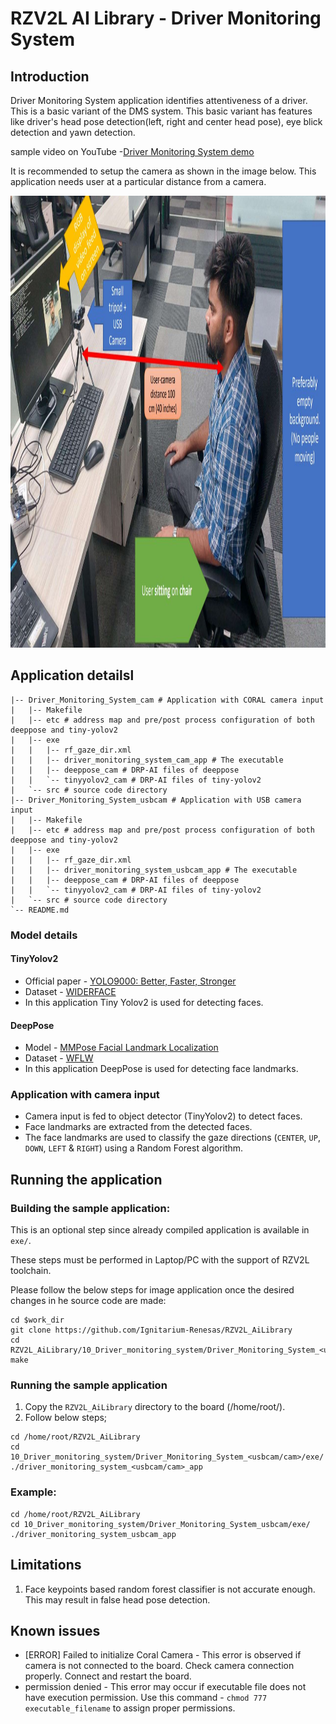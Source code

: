 # RZV2L AI Library - Driver Monitoring System

## Introduction

Driver Monitoring System application identifies attentiveness of a driver. This is a basic variant of the DMS system. This basic variant has features like driver's head pose detection(left, right and center head pose), eye blick detection and yawn detection.


sample video on YouTube -[Driver Monitoring System demo](https://youtu.be/aI0MLNtoZz4)

It is recommended to setup the camera as shown in the image below. This application needs user at a particular distance from a camera. 

<img src="./DMS_sample_setup.JPG" alt="DMS setup"
     margin-right=10px; 
     width=1277px;
     height=723px />
     
## Application detailsl

```
|-- Driver_Monitoring_System_cam # Application with CORAL camera input
|   |-- Makefile
|   |-- etc # address map and pre/post process configuration of both deeppose and tiny-yolov2
|   |-- exe
|   |   |-- rf_gaze_dir.xml 
|   |   |-- driver_monitoring_system_cam_app # The executable
|   |   |-- deeppose_cam # DRP-AI files of deeppose
|   |   `-- tinyyolov2_cam # DRP-AI files of tiny-yolov2
|   `-- src # source code directory
|-- Driver_Monitoring_System_usbcam # Application with USB camera input
|   |-- Makefile
|   |-- etc # address map and pre/post process configuration of both deeppose and tiny-yolov2
|   |-- exe
|   |   |-- rf_gaze_dir.xml 
|   |   |-- driver_monitoring_system_usbcam_app # The executable
|   |   |-- deeppose_cam # DRP-AI files of deeppose
|   |   `-- tinyyolov2_cam # DRP-AI files of tiny-yolov2
|   `-- src # source code directory
`-- README.md
```

### Model details

#### TinyYolov2

- Official paper - [YOLO9000: Better, Faster, Stronger](https://arxiv.org/pdf/1612.08242.pdf)
- Dataset - [WIDERFACE](http://shuoyang1213.me/WIDERFACE/)
- In this application Tiny Yolov2 is used for detecting faces.

#### DeepPose

- Model - [MMPose Facial Landmark Localization](https://mmpose.readthedocs.io/en/latest/topics/face.html#deeppose-resnet-on-wflw)
- Dataset - [WFLW](https://wywu.github.io/projects/LAB/WFLW.html)
- In this application DeepPose is used for detecting face landmarks.

### Application with camera input

- Camera input is fed to object detector (TinyYolov2) to detect faces.
- Face landmarks are extracted from the detected faces.
- The face landmarks are used to classify the gaze directions (`CENTER`, `UP`, `DOWN`, `LEFT` & `RIGHT`) using a Random Forest algorithm.

## Running the application

### Building the sample application:

This is an optional step since already compiled application is available in `exe/`.

These steps must be performed in Laptop/PC with the support of RZV2L toolchain.

Please follow the below steps for image application once the desired changes in he source code are made:

```
cd $work_dir
git clone https://github.com/Ignitarium-Renesas/RZV2L_AiLibrary
cd RZV2L_AiLibrary/10_Driver_monitoring_system/Driver_Monitoring_System_<usbcam/cam>
make
```

### Running the sample application

1. Copy the `RZV2L_AiLibrary` directory to the board (/home/root/).
2. Follow below steps;

```
cd /home/root/RZV2L_AiLibrary
cd 10_Driver_monitoring_system/Driver_Monitoring_System_<usbcam/cam>/exe/
./driver_monitoring_system_<usbcam/cam>_app
```

### Example:

```
cd /home/root/RZV2L_AiLibrary
cd 10_Driver_monitoring_system/Driver_Monitoring_System_usbcam/exe/
./driver_monitoring_system_usbcam_app
```

## Limitations

1. Face keypoints based random forest classifier is not accurate enough. This may result in false head pose detection.

## Known issues
- [ERROR] Failed to initialize Coral Camera - This error is observed if camera is not connected to the board. Check camera connection properly. Connect and restart the board.
- permission denied - This error may occur if executable file does not have execution permission. Use this command - `chmod 777 executable_filename` to assign proper permissions.
